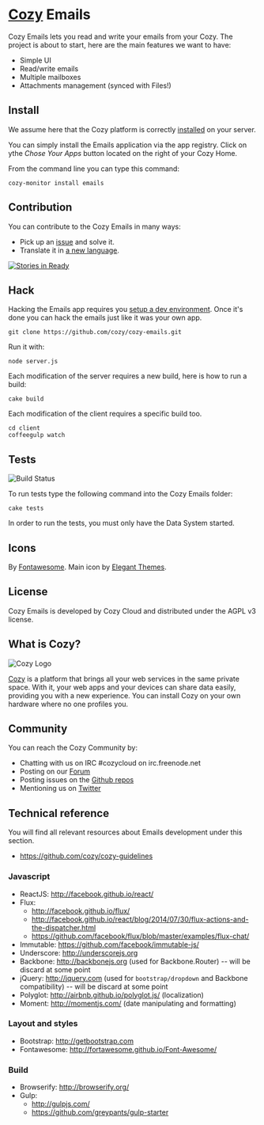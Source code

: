 # [Cozy](http://cozy.io) Emails

Cozy Emails lets you read and write your emails from your Cozy. The project is about to start, here are the main features we want to have:

* Simple UI
* Read/write emails
* Multiple mailboxes
* Attachments management (synced with Files!)


## Install

We assume here that the Cozy platform is correctly [installed](http://cozy.io/host/install.html)
 on your server.

You can simply install the Emails application via the app registry. Click on
ythe *Chose Your Apps* button located on the right of your Cozy Home.

From the command line you can type this command:

    cozy-monitor install emails


## Contribution

You can contribute to the Cozy Emails in many ways:

* Pick up an [issue](https://github.com/mycozycloud/cozy-emails/issues?state=open) and solve it.
* Translate it in [a new language](https://github.com/mycozycloud/cozy-emails/tree/master/client/app/locales).

[![Stories in Ready](https://badge.waffle.io/mycozycloud/cozy-emails.png?label=ready)](https://waffle.io/mycozycloud/cozy-emails)

## Hack

Hacking the Emails app requires you [setup a dev environment](http://cozy.io/hack/getting-started/). Once it's done you can hack the emails just like it was your own app.

    git clone https://github.com/cozy/cozy-emails.git

Run it with:

    node server.js

Each modification of the server requires a new build, here is how to run a
build:

    cake build

Each modification of the client requires a specific build too.

    cd client
    coffeegulp watch

## Tests

![Build
Status](https://travis-ci.org/mycozycloud/cozy-emails.png?branch=master)

To run tests type the following command into the Cozy Emails folder:

    cake tests

In order to run the tests, you must only have the Data System started.

## Icons

By [Fontawesome](http://fortawesome.github.io/Font-Awesome/).
Main icon by [Elegant Themes](http://www.elegantthemes.com/blog/freebie-of-the-week/beautiful-flat-icons-for-free).

## License

Cozy Emails is developed by Cozy Cloud and distributed under the AGPL v3 license.

## What is Cozy?

![Cozy Logo](https://raw.github.com/mycozycloud/cozy-setup/gh-pages/assets/images/happycloud.png)

[Cozy](http://cozy.io) is a platform that brings all your web services in the
same private space.  With it, your web apps and your devices can share data
easily, providing you
with a new experience. You can install Cozy on your own hardware where no one
profiles you.

## Community

You can reach the Cozy Community by:

* Chatting with us on IRC #cozycloud on irc.freenode.net
* Posting on our [Forum](https://groups.google.com/forum/?fromgroups#!forum/cozy-cloud)
* Posting issues on the [Github repos](https://github.com/mycozycloud/)
* Mentioning us on [Twitter](http://twitter.com/mycozycloud)

## Technical reference

You will find all relevant resources about Emails development under this section.

* https://github.com/cozy/cozy-guidelines

### Javascript
* ReactJS: http://facebook.github.io/react/
* Flux:
    * http://facebook.github.io/flux/
    * http://facebook.github.io/react/blog/2014/07/30/flux-actions-and-the-dispatcher.html
    * https://github.com/facebook/flux/blob/master/examples/flux-chat/
* Immutable: https://github.com/facebook/immutable-js/
* Underscore: http://underscorejs.org
* Backbone: http://backbonejs.org (used for Backbone.Router) -- will be discard at some point
* jQuery: http://jquery.com (used for `bootstrap/dropdown` and Backbone compatibility) -- will be discard at some point
* Polyglot: http://airbnb.github.io/polyglot.js/ (localization)
* Moment: http://momentjs.com/ (date manipulating and formatting)

### Layout and styles
* Bootstrap: http://getbootstrap.com
* Fontawesome: http://fortawesome.github.io/Font-Awesome/

### Build
* Browserify: http://browserify.org/
* Gulp:
    * http://gulpjs.com/
    * https://github.com/greypants/gulp-starter


